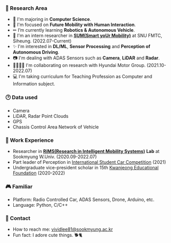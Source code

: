 
### 🔖 Research Area

- 🏫 I'm majoring in **Computer Science**.
- 🎯 I'm focused on **Future Mobility with Human Interaction**.
- ✏ I’m currently learning **Robotics & Autonomous Vehicle**.
- 🔭 I'm an intern researcher in [**SUM(Smart yoUr Mobility)**](http://www.smobi.ai/) at SNU FMTC, Siheung. (2022.07-Current)
- ✨ I'm interested in **DL/ML**, **Sensor Processing** and **Perception of Autonomous Driving**.
- 📷 I'm dealing with ADAS Sensors such as **Camera**, **LiDAR** and **Radar**.
- 👨‍👨‍👧‍👦 I'm collaborating on research with Hyundai Motor Group. (2021.10-2022.07)
- 💻 I'm taking curriculum for Teaching Profession as Computer and Information subject.


### 🕑 Data used
- Camera
- LiDAR, Radar Point Clouds
- GPS
- Chassis Control Area Network of Vehicle


### 🔑 Work Experience
- Researcher in [**RiMS(Research in Intelligent Mobility Systems)**](https://sites.google.com/view/drshin/home) **Lab** at Sookmyung W.Univ. (2020.09-2022.07)
- Part leader of Perception in [International Student Car Competition](http://kasa.hihompy.co.kr/cev/index.php) (2021)
- Undergraduate vice-president scholar in 15th [Kwanjeong Educational Foundation](http://www.ikef.or.kr/) (2020-2022)


### 🎮 Familiar
- Platform: Radio Controlled Car, ADAS Sensors, Drone, Arduino, etc.
- Language: Python, C/C++




### 📩 Contact

- How to reach me: vividlee81@sookmyung.ac.kr
- Fun fact: I adore cute things. 🐕🐈
